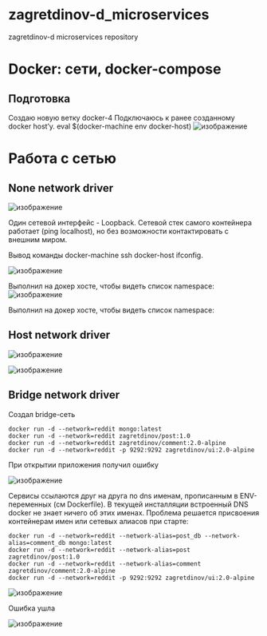 # zagretdinov-d_microservices
zagretdinov-d microservices repository

# Docker: сети, docker-compose
## Подготовка
Создаю новую ветку docker-4
Подключаюсь к ранее созданному docker host’у.
eval $(docker-machine env docker-host)
![изображение](https://user-images.githubusercontent.com/85208391/131217349-ac12633b-fd5d-47b3-bbaf-a2ae05681eec.png)

# Работа с сетью
## None network driver
![изображение](https://user-images.githubusercontent.com/85208391/131217380-88a12b03-ba49-4ec4-9d48-7952f9050bd7.png)

Один сетевой интерфейс - Loopback. Сетевой стек самого контейнера работает (ping localhost), но без возможности контактировать с внешним миром.

Вывод команды docker-machine ssh docker-host ifconfig.

![изображение](https://user-images.githubusercontent.com/85208391/131217404-201cfcb8-c1d3-42d7-9f88-4e9ee81eabaa.png)

Выполнил на докер хосте, чтобы видеть список namespace:
![изображение](https://user-images.githubusercontent.com/85208391/131217435-afef2d70-0bac-4426-bfce-80bd039e2a84.png)


Выполнил на докер хосте, чтобы видеть список namespace:

## Host network driver

![изображение](https://user-images.githubusercontent.com/85208391/131251332-e26b99d2-cadc-43fb-8d5c-cd4948a175e6.png)

![изображение](https://user-images.githubusercontent.com/85208391/131251339-7478a88e-4476-49c4-ad9a-97687ba7b4be.png)

## Bridge network driver

Создал bridge-сеть

```
docker run -d --network=reddit mongo:latest
docker run -d --network=reddit zagretdinov/post:1.0
docker run -d --network=reddit zagretdinov/comment:2.0-alpine
docker run -d --network=reddit -p 9292:9292 zagretdinov/ui:2.0-alpine
```
При открытии приложения получил ошибку

![изображение](https://user-images.githubusercontent.com/85208391/131251774-c447a422-ac99-4db3-b2e4-48ac66a63665.png)

Сервисы ссылаются друг на друга по dns именам, прописанным в ENV-переменных (см Dockerfile). В текущей инсталляции встроенный DNS docker не знает ничего об этих именах.
Проблема решается присвоения контейнерам имен или сетевых алиасов при старте:
```
docker run -d --network=reddit --network-alias=post_db --network-alias=comment_db mongo:latest
docker run -d --network=reddit --network-alias=post zagretdinov/post:1.0
docker run -d --network=reddit --network-alias=comment  zagretdinov/comment:2.0-alpine
docker run -d --network=reddit -p 9292:9292 zagretdinov/ui:2.0-alpine
```

![изображение](https://user-images.githubusercontent.com/85208391/131252180-c4dd1e54-aa95-43cc-b507-45577d31cc13.png)

Ошибка ушла

![изображение](https://user-images.githubusercontent.com/85208391/131252188-23f8383b-9151-42c0-97c4-e75cf6473500.png)




